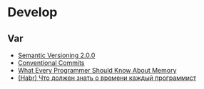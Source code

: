 # Develop

## Var
* [Semantic Versioning 2.0.0](https://semver.org)
* [Conventional Commits](https://www.conventionalcommits.org/)
* [What Every Programmer Should Know About Memory](https://akkadia.org/drepper/cpumemory.pdf)
* [(Habr) Что должен знать о времени каждый программист](https://habr.com/ru/articles/123461/)
